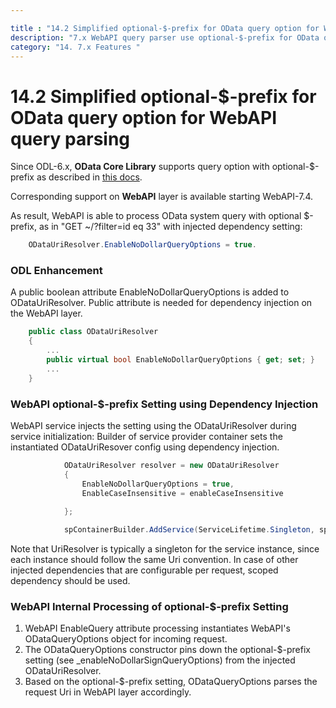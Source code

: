 ```yaml
---

title : "14.2 Simplified optional-$-prefix for OData query option for WebAPI query parsing"
description: "7.x WebAPI query parser use optional-$-prefix for OData query option"
category: "14. 7.x Features "
---
```

# 14.2 Simplified optional-$-prefix for OData query option for WebAPI query parsing

Since ODL-6.x, **OData Core Library** supports query option with optional-$-prefix as described in [this docs](https://odata.github.io/odata.net/v7/#01-05-di-support).

Corresponding support on **WebAPI** layer is available starting WebAPI-7.4.

As result, WebAPI is able to process OData system query with optional $-prefix, as in "GET ~/?filter=id eq 33" with injected dependency setting:
~~~csharp
    ODataUriResolver.EnableNoDollarQueryOptions = true.
~~~

### ODL Enhancement
A public boolean attribute EnableNoDollarQueryOptions is added to ODataUriResolver. Public attribute is needed for dependency injection on the WebAPI layer.
~~~csharp
    public class ODataUriResolver
    {
        ...
        public virtual bool EnableNoDollarQueryOptions { get; set; }
        ...
    }
~~~

### WebAPI optional-$-prefix Setting using Dependency Injection
WebAPI service injects the setting using the ODataUriResolver during service initialization:
Builder of service provider container sets the instantiated ODataUriResover config using dependency injection.
~~~csharp
            ODataUriResolver resolver = new ODataUriResolver
            {
                EnableNoDollarQueryOptions = true,
                EnableCaseInsensitive = enableCaseInsensitive

            };
            
            spContainerBuilder.AddService(ServiceLifetime.Singleton, sp => resolver));
~~~
Note that UriResolver is typically a singleton for the service instance, since each instance should follow the same Uri convention. In case of other injected dependencies that are configurable per request, scoped dependency should be used.

### WebAPI Internal Processing of optional-$-prefix Setting
1. WebAPI EnableQuery attribute processing instantiates WebAPI's ODataQueryOptions object for incoming request.
2. The ODataQueryOptions constructor pins down the optional-$-prefix setting (see _enableNoDollarSignQueryOptions) from the injected ODataUriResolver.
3. Based on the optional-$-prefix setting, ODataQueryOptions parses the request Uri in WebAPI layer accordingly.
